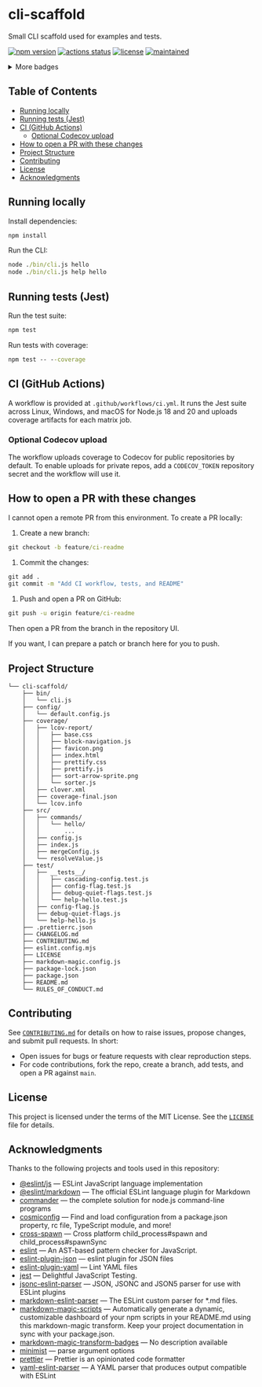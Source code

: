 # cli-scaffold

Small CLI scaffold used for examples and tests.

<!-- doc-gen BADGES style=for-the-badge collapse=true collapseLabel="More badges" collapseVisible=4 -->

[![npm version](https://img.shields.io/npm/v/cli-scaffold.svg?style=for-the-badge)](https://www.npmjs.com/package/cli-scaffold) [![actions status](https://img.shields.io/github/actions/workflow/status/ioncakephper/cli-scaffold/ci.yml?branch=main&style=for-the-badge)](https://github.com/ioncakephper/cli-scaffold/actions) [![license](https://img.shields.io/badge/license-MIT-blue.svg?style=for-the-badge)](https://www.npmjs.com/package/cli-scaffold) [![maintained](https://img.shields.io/github/commit-activity/y/ioncakephper/cli-scaffold?style=for-the-badge)](https://github.com/ioncakephper/cli-scaffold/graphs/commit-activity)

<details>
<summary>More badges</summary>

[![npm downloads](https://img.shields.io/npm/dw/cli-scaffold.svg?style=for-the-badge)](https://www.npmjs.com/package/cli-scaffold) [![codecov](https://img.shields.io/codecov/c/github/ioncakephper/cli-scaffold?branch=main&style=for-the-badge)](https://codecov.io/gh/ioncakephper/cli-scaffold) [![release](https://img.shields.io/github/v/release/ioncakephper/cli-scaffold?style=for-the-badge)](https://github.com/ioncakephper/cli-scaffold/releases) [![stars](https://img.shields.io/github/stars/ioncakephper/cli-scaffold?style=for-the-badge)](https://github.com/ioncakephper/cli-scaffold/stargazers) [![forks](https://img.shields.io/github/forks/ioncakephper/cli-scaffold?style=for-the-badge)](https://github.com/ioncakephper/cli-scaffold/network/members) [![watchers](https://img.shields.io/github/watchers/ioncakephper/cli-scaffold?style=for-the-badge)](https://github.com/ioncakephper/cli-scaffold/watchers) [![last commit](https://img.shields.io/github/last-commit/ioncakephper/cli-scaffold?style=for-the-badge)](https://github.com/ioncakephper/cli-scaffold/commits) [![contributors](https://img.shields.io/github/contributors/ioncakephper/cli-scaffold?style=for-the-badge)](https://github.com/ioncakephper/cli-scaffold/graphs/contributors) [![issues](https://img.shields.io/github/issues/ioncakephper/cli-scaffold?style=for-the-badge)](https://github.com/ioncakephper/cli-scaffold/issues) [![pull requests](https://img.shields.io/github/issues-pr/ioncakephper/cli-scaffold?style=for-the-badge)](https://github.com/ioncakephper/cli-scaffold/pulls) [![repo size](https://img.shields.io/github/repo-size/ioncakephper/cli-scaffold?style=for-the-badge)](https://github.com/ioncakephper/cli-scaffold) [![top language](https://img.shields.io/github/languages/top/ioncakephper/cli-scaffold?style=for-the-badge)](https://github.com/ioncakephper/cli-scaffold) [![languages](https://img.shields.io/github/languages/count/ioncakephper/cli-scaffold?style=for-the-badge)](https://github.com/ioncakephper/cli-scaffold/search?l=)

</details>
<!-- end-doc-gen -->

## Table of Contents

<!-- doc-gen TOC -->

- [Running locally](#running-locally)
- [Running tests (Jest)](#running-tests-jest)
- [CI (GitHub Actions)](#ci-github-actions)
  - [Optional Codecov upload](#optional-codecov-upload)
- [How to open a PR with these changes](#how-to-open-a-pr-with-these-changes)
- [Project Structure](#project-structure)
- [Contributing](#contributing)
- [License](#license)
- [Acknowledgments](#acknowledgments)
<!-- end-doc-gen -->

## Running locally

Install dependencies:

```cmd
npm install
```

Run the CLI:

```cmd
node ./bin/cli.js hello
node ./bin/cli.js help hello
```

## Running tests (Jest)

Run the test suite:

```cmd
npm test
```

Run tests with coverage:

```cmd
npm test -- --coverage
```

## CI (GitHub Actions)

A workflow is provided at `.github/workflows/ci.yml`. It runs the Jest suite across Linux, Windows, and macOS for Node.js 18 and 20 and uploads coverage artifacts for each matrix job.

### Optional Codecov upload

The workflow uploads coverage to Codecov for public repositories by default. To enable uploads for private repos, add a `CODECOV_TOKEN` repository secret and the workflow will use it.

## How to open a PR with these changes

I cannot open a remote PR from this environment. To create a PR locally:

1. Create a new branch:

```cmd
git checkout -b feature/ci-readme
```

1. Commit the changes:

```cmd
git add .
git commit -m "Add CI workflow, tests, and README"
```

1. Push and open a PR on GitHub:

```cmd
git push -u origin feature/ci-readme
```

Then open a PR from the branch in the repository UI.

If you want, I can prepare a patch or branch here for you to push.

## Project Structure

<!-- doc-gen fileTree -->

```
└── cli-scaffold/
    ├── bin/
    │   └── cli.js
    ├── config/
    │   └── default.config.js
    ├── coverage/
    │   ├── lcov-report/
    │   │   ├── base.css
    │   │   ├── block-navigation.js
    │   │   ├── favicon.png
    │   │   ├── index.html
    │   │   ├── prettify.css
    │   │   ├── prettify.js
    │   │   ├── sort-arrow-sprite.png
    │   │   └── sorter.js
    │   ├── clover.xml
    │   ├── coverage-final.json
    │   └── lcov.info
    ├── src/
    │   ├── commands/
    │   │   └── hello/
    │   │       ...
    │   ├── config.js
    │   ├── index.js
    │   ├── mergeConfig.js
    │   └── resolveValue.js
    ├── test/
    │   ├── __tests__/
    │   │   ├── cascading-config.test.js
    │   │   ├── config-flag.test.js
    │   │   ├── debug-quiet-flags.test.js
    │   │   └── help-hello.test.js
    │   ├── config-flag.js
    │   ├── debug-quiet-flags.js
    │   └── help-hello.js
    ├── .prettierrc.json
    ├── CHANGELOG.md
    ├── CONTRIBUTING.md
    ├── eslint.config.mjs
    ├── LICENSE
    ├── markdown-magic.config.js
    ├── package-lock.json
    ├── package.json
    ├── README.md
    └── RULES_OF_CONDUCT.md
```

<!-- end-doc-gen -->

## Contributing

See [`CONTRIBUTING.md`](CONTRIBUTING.md) for details on how to raise issues, propose changes, and submit pull requests. In short:

- Open issues for bugs or feature requests with clear reproduction steps.
- For code contributions, fork the repo, create a branch, add tests, and open a PR against `main`.

## License

This project is licensed under the terms of the MIT License. See the [`LICENSE`](LICENSE) file for details.

## Acknowledgments

Thanks to the following projects and tools used in this repository:

<!-- doc-gen ACKNOWLEDGMENTS -->

- [@eslint/js](https://www.npmjs.com/package/%40eslint%2Fjs) — ESLint JavaScript language implementation
- [@eslint/markdown](https://www.npmjs.com/package/%40eslint%2Fmarkdown) — The official ESLint language plugin for Markdown
- [commander](https://www.npmjs.com/package/commander) — the complete solution for node.js command-line programs
- [cosmiconfig](https://www.npmjs.com/package/cosmiconfig) — Find and load configuration from a package.json property, rc file, TypeScript module, and more!
- [cross-spawn](https://www.npmjs.com/package/cross-spawn) — Cross platform child_process#spawn and child_process#spawnSync
- [eslint](https://www.npmjs.com/package/eslint) — An AST-based pattern checker for JavaScript.
- [eslint-plugin-json](https://www.npmjs.com/package/eslint-plugin-json) — eslint plugin for JSON files
- [eslint-plugin-yaml](https://www.npmjs.com/package/eslint-plugin-yaml) — Lint YAML files
- [jest](https://www.npmjs.com/package/jest) — Delightful JavaScript Testing.
- [jsonc-eslint-parser](https://www.npmjs.com/package/jsonc-eslint-parser) — JSON, JSONC and JSON5 parser for use with ESLint plugins
- [markdown-eslint-parser](https://www.npmjs.com/package/markdown-eslint-parser) — The ESLint custom parser for \*.md files.
- [markdown-magic-scripts](https://www.npmjs.com/package/markdown-magic-scripts) — Automatically generate a dynamic, customizable dashboard of your npm scripts in your README.md using this markdown-magic transform. Keep your project documentation in sync with your package.json.
- [markdown-magic-transform-badges](https://www.npmjs.com/package/markdown-magic-transform-badges) — No description available
- [minimist](https://www.npmjs.com/package/minimist) — parse argument options
- [prettier](https://www.npmjs.com/package/prettier) — Prettier is an opinionated code formatter
- [yaml-eslint-parser](https://www.npmjs.com/package/yaml-eslint-parser) — A YAML parser that produces output compatible with ESLint
<!-- end-doc-gen -->
